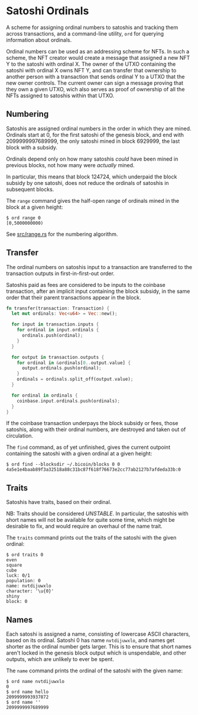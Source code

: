 # Satoshi Ordinals

A scheme for assigning ordinal numbers to satoshis and tracking them across
transactions, and a command-line utility, `ord` for querying information about
ordinals.

Ordinal numbers can be used as an addressing scheme for NFTs. In such a scheme,
the NFT creator would create a message that assigned a new NFT Y to the satoshi
with ordinal X. The owner of the UTXO containing the satoshi with ordinal X
owns NFT Y, and can transfer that ownership to another person with a
transaction that sends ordinal Y to a UTXO that the new owner controls. The
current owner can sign a message proving that they own a given UTXO, wich also
serves as proof of ownership of all the NFTs assigned to satoshis within that
UTXO.

## Numbering

Satoshis are assigned ordinal numbers in the order in which they are mined.
Ordinals start at 0, for the first satoshi of the genesis block, and end with
2099999997689999, the only satoshi mined in block 6929999, the last block with
a subsidy.

Ordinals depend only on how many satoshis *could* have been mined in previous
blocks, not how many were *actually* mined.

In particular, this means that block 124724, which underpaid the block subsidy
by one satoshi, does not reduce the ordinals of satoshis in subsequent blocks.

The `range` command gives the half-open range of ordinals mined in the block at
a given height:

```
$ ord range 0
[0,5000000000)
```

See [src/range.rs](src/range.rs) for the numbering algorithm.

## Transfer

The ordinal numbers on satoshis input to a transaction are transferred to the
transaction outputs in first-in-first-out order.

Satoshis paid as fees are considered to be inputs to the coinbase transaction,
after an implicit input containing the block subsidy, in the same order that
their parent transactions appear in the block.

```rust
fn transfer(transaction: Transaction) {
  let mut ordinals: Vec<u64> = Vec::new();

  for input in transaction.inputs {
    for ordinal in input.ordinals {
      ordinals.push(ordinal);
    }
  }

  for output in transaction.outputs {
    for ordinal in &ordinals[0..output.value] {
      output.ordinals.push(ordinal);
    }
    ordinals = ordinals.split_off(output.value);
  }

  for ordinal in ordinals {
    coinbase.input.ordinals.push(ordinals);
  }
}
```

If the coinbase transaction underpays the block subsidy or fees, those
satoshis, along with their ordinal numbers, are destroyed and taken out of
circulation.

The `find` command, as of yet unfinished, gives the current outpoint containing
the satoshi with a given ordinal at a given height:

```
$ ord find --blocksdir ~/.bicoin/blocks 0 0
4a5e1e4baab89f3a32518a88c31bc87f618f76673e2cc77ab2127b7afdeda33b:0
```


## Traits

Satoshis have traits, based on their ordinal.

NB: Traits should be considered *UNSTABLE*. In particular, the satoshis with
short names will not be available for quite some time, which might be desirable
to fix, and would require an overhaul of the name trait.

The `traits` command prints out the traits of the satoshi with the given
ordinal:

```
$ ord traits 0
even
square
cube
luck: 0/1
population: 0
name: nvtdijuwxlo
character: '\u{0}'
shiny
block: 0
```

## Names

Each satoshi is assigned a name, consisting of lowercase ASCII characters,
based on its ordinal. Satoshi 0 has name `nvtdijuwxlo`, and names get shorter
as the ordinal number gets larger. This is to ensure that short names aren't
locked in the genesis block output which is unspendable, and other outputs,
which are unlikely to ever be spent.

The `name` command prints the ordinal of the satoshi with the given name:

```
$ ord name nvtdijuwxlo
0
$ ord name hello
2099999993937872
$ ord name ''
2099999997689999
```
